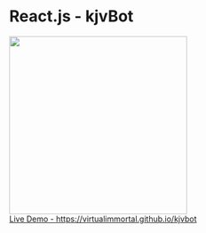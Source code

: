 # React.js - kjvBot
<p>
<a href="https://virtualimmortal.github.io/kjvbot" target="blank" >
  <img width="320" src="https://virtualimmortal.github.io/kjvbot/images/kjvbot-logo-256.png" /><br/> Live Demo - https://virtualimmortal.github.io/kjvbot
</a>
</p>

